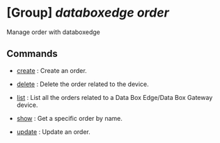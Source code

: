 # [Group] _databoxedge order_

Manage order with databoxedge

## Commands

- [create](/Commands/databoxedge/order/_create.md)
: Create an order.

- [delete](/Commands/databoxedge/order/_delete.md)
: Delete the order related to the device.

- [list](/Commands/databoxedge/order/_list.md)
: List all the orders related to a Data Box Edge/Data Box Gateway device.

- [show](/Commands/databoxedge/order/_show.md)
: Get a specific order by name.

- [update](/Commands/databoxedge/order/_update.md)
: Update an order.
